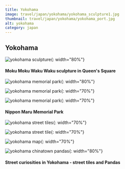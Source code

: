 ```yaml
---
title: Yokohama
image: travel/japan/yokohama/yokohama_sculpture1.jpg
thumbnail: travel/japan/yokohama/yokohama_port.jpg
alt: yokohama
category: japan
---
```


## Yokohama

![yokohama sculpture](./assets/img/travel/japan/yokohama/yokohama_sculpture2.jpg){: width="80%"}

#### Moku Moku Waku Waku sculpture in Queen's Square

![yokohama memorial park](./assets/img/travel/japan/yokohama/yokohama_port.jpg){: width="80%"}

![yokohama memorial park](./assets/img/travel/japan/yokohama/yokohama_memorial1.jpg){: width="70%"}

![yokohama memorial park](./assets/img/travel/japan/yokohama/yokohama_memorial2.jpg){: width="70%"}

#### Nippon Maru Memorial Park

![yokohama street tiles](./assets/img/travel/japan/yokohama/yokohama_tiles.jpg){: width="70%"}

![yokohama street tile](./assets/img/travel/japan/yokohama/yokohama_tile.jpg){: width="70%"}

![yokohama map](./assets/img/travel/japan/yokohama/yokohama_map.jpg){: width="70%"}

![yokohama chinatown pandas](./assets/img/travel/japan/yokohama/yokohama_pandas.jpg){: width="80%"}

#### Street curiosities in Yokohama - street tiles and Pandas
